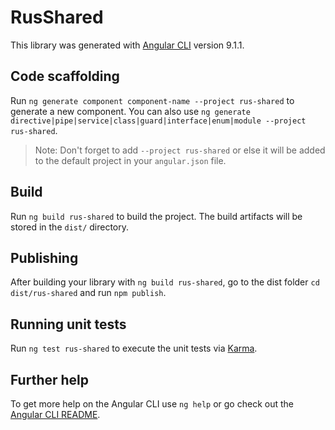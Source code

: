 # RusShared

This library was generated with [Angular CLI](https://github.com/angular/angular-cli) version 9.1.1.

## Code scaffolding

Run `ng generate component component-name --project rus-shared` to generate a new component. You can also use `ng generate directive|pipe|service|class|guard|interface|enum|module --project rus-shared`.
> Note: Don't forget to add `--project rus-shared` or else it will be added to the default project in your `angular.json` file. 

## Build

Run `ng build rus-shared` to build the project. The build artifacts will be stored in the `dist/` directory.

## Publishing

After building your library with `ng build rus-shared`, go to the dist folder `cd dist/rus-shared` and run `npm publish`.

## Running unit tests

Run `ng test rus-shared` to execute the unit tests via [Karma](https://karma-runner.github.io).

## Further help

To get more help on the Angular CLI use `ng help` or go check out the [Angular CLI README](https://github.com/angular/angular-cli/blob/master/README.md).
